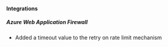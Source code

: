 
#### Integrations

##### Azure Web Application Firewall

- Added a timeout value to the retry on rate limit mechanism
